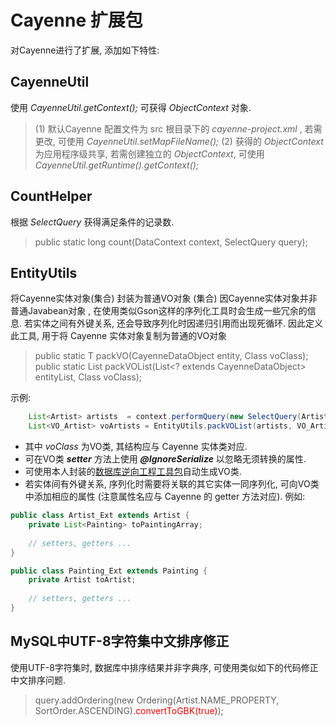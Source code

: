 # Cayenne 扩展包

对Cayenne进行了扩展, 添加如下特性:

## CayenneUtil 
使用 _CayenneUtil.getContext();_ 可获得 _ObjectContext_ 对象.
> (1) 默认Cayenne 配置文件为 src 根目录下的 _cayenne-project.xml_  , 若需更改, 可使用 _CayenneUtil.setMapFileName();_
> (2) 获得的 _ObjectContext_ 为应用程序级共享, 若需创建独立的 _ObjectContext_, 可使用  _CayenneUtil.getRuntime().getContext();_

## CountHelper 
根据 _SelectQuery_ 获得满足条件的记录数. 
> public static long count(DataContext context, SelectQuery query);

## EntityUtils
将Cayenne实体对象(集合) 封装为普通VO对象 (集合)
因Cayenne实体对象并非普通Javabean对象 , 在使用类似Gson这样的序列化工具时会生成一些冗余的信息. 若实体之间有外键关系, 还会导致序列化时因递归引用而出现死循环. 因此定义此工具, 用于将 Cayenne 实体对象复制为普通的VO对象  
> public static <T> T packVO(CayenneDataObject entity, Class<T> voClass);
> public static <T> List<T> packVOList(List<? extends CayenneDataObject> entityList, Class<T> voClass);

示例:
```java
	List<Artist> artists  = context.performQuery(new SelectQuery(Artist.class));		// Artist 为 Cayenne 实体类
	List<VO_Artist> voArtists = EntityUtils.packVOList(artists, VO_Artist.class);
```
* 其中 _voClass_ 为VO类, 其结构应与 Cayenne 实体类对应.
* 可在VO类 ___setter___ 方法上使用 ___@IgnoreSerialize___ 以忽略无须转换的属性. 
* 可使用本人封装的[数据库逆向工程工具包](http://cayenne.apache.org)自动生成VO类. 
*  若实体间有外键关系, 序列化时需要将关联的其它实体一同序列化, 可向VO类中添加相应的属性 (注意属性名应与 Cayenne 的 getter 方法对应). 例如:
```java
public class Artist_Ext extends Artist {
	private List<Painting> toPaintingArray;
	
	// setters, getters ...   
}
```
```java
public class Painting_Ext extends Painting {
	private Artist toArtist;
	
	// setters, getters ...   
}
```

## MySQL中UTF-8字符集中文排序修正
使用UTF-8字符集时, 数据库中排序结果并非字典序, 可使用类似如下的代码修正中文排序问题.
> query.addOrdering(new Ordering(Artist.NAME_PROPERTY, SortOrder.ASCENDING)<font color='red'>.convertToGBK(true)</font>);